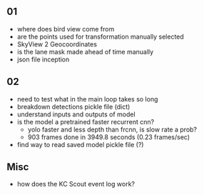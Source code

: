 ## 01
- where does bird view come from
- are the points used for transformation manually selected
- SkyView 2 Geocoordinates
- is the lane mask made ahead of time manually
- json file inception
## 02
- need to test what in the main loop takes so long
- breakdown detections pickle file (dict)
- understand inputs and outputs of model
- is the model a pretrained faster recurrent cnn?
    - yolo faster and less depth than frcnn, is slow rate a prob?
    - 903 frames done in 3949.8 seconds (0.23 frames/sec) 
- find way to read saved model pickle file (?)
## Misc
- how does the KC Scout event log work?
